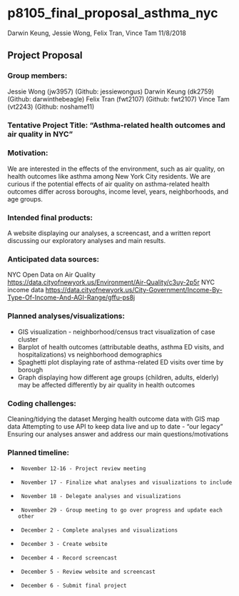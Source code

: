 p8105\_final\_proposal\_asthma\_nyc
================
Darwin Keung, Jessie Wong, Felix Tran, Vince Tam
11/8/2018

Project Proposal
----------------

### Group members:

Jessie Wong (jw3957) (Github: jessiewongus) Darwin Keung (dk2759) (Github: darwinthebeagle) Felix Tran (fwt2107) (Github: fwt2107) Vince Tam (vt2243) (Github: noshame11)

### Tentative Project Title: “Asthma-related health outcomes and air quality in NYC”

### Motivation:

We are interested in the effects of the environment, such as air quality, on health outcomes like asthma among New York City residents. We are curious if the potential effects of air quality on asthma-related health outcomes differ across boroughs, income level, years, neighborhoods, and age groups.

### Intended final products:

A website displaying our analyses, a screencast, and a written report discussing our exploratory analyses and main results.

### Anticipated data sources:

NYC Open Data on Air Quality <https://data.cityofnewyork.us/Environment/Air-Quality/c3uy-2p5r> NYC income data <https://data.cityofnewyork.us/City-Government/Income-By-Type-Of-Income-And-AGI-Range/gffu-ps8j>

### Planned analyses/visualizations:

-   GIS visualization - neighborhood/census tract visualization of case cluster
-   Barplot of health outcomes (attributable deaths, asthma ED visits, and hospitalizations) vs neighborhood demographics
-   Spaghetti plot displaying rate of asthma-related ED visits over time by borough
-   Graph displaying how different age groups (children, adults, elderly) may be affected differently by air quality in health outcomes

### Coding challenges:

Cleaning/tidying the dataset Merging health outcome data with GIS map data Attempting to use API to keep data live and up to date - “our legacy” Ensuring our analyses answer and address our main questions/motivations

### Planned timeline:

-      November 12-16 - Project review meeting

-      November 17 - Finalize what analyses and visualizations to include

-      November 18 - Delegate analyses and visualizations

-      November 29 - Group meeting to go over progress and update each other

-      December 2 - Complete analyses and visualizations

-      December 3 - Create website 

-      December 4 - Record screencast

-      December 5 - Review website and screencast

-      December 6 - Submit final project
